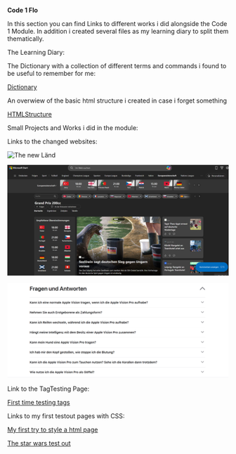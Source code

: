 **Code 1 Flo**

In this section you can find Links to different works i did alongside the Code 1 Module. In addition i created several files as my learning diary to split them thematically. 

The Learning Diary:

 The Dictionary with a collection of different terms and commands i found to be useful to remember for me:

 [Dictionary](Diary/Dictonary.html)

 An overwiew of the basic html structure i created in case i forget something

 [HTMLStructure](Diary/HTMLStructure.html)


Small Projects and Works i did in the module:

Links to the changed websites:

![The new Länd](<Projects/Screenshots of changed websites/TheLänd.png>)

![European Championship](<Projects/Screenshots of changed websites/EMGrandPrix.png>)

![Important Questions](<Projects/Screenshots of changed websites/AppleVisionFragen.png>)

Link to the TagTesting Page:

[First time testing tags](Projects/TagTest/TagTest.html) 

Links to my first testout pages with CSS:

[My first try to style a html page](Projects/CSS/CSSTestFile.html)

[The star wars test out](Projects/CSS/CSSTestPage.html)